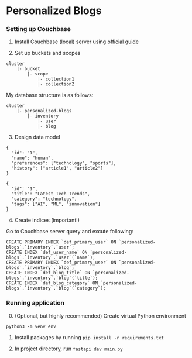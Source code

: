 # Personalized Blogs

### Setting up Couchbase

1. Install Couchbase (local) server using [official guide](https://docs.couchbase.com/server/current/getting-started/do-a-quick-install.html)

2. Set up buckets and scopes

```
cluster
    |- bucket
        |- scope
            |- collection1
            |- collection2
```

My database structure is as follows:

```
cluster
    |- personalized-blogs
        |- inventory
            |- user
            |- blog
```

3. Design data model

```user
{
  "id": "1",
  "name": "human",
  "preferences": ["technology", "sports"],
  "history": ["article1", "article2"]
}
```

```blog
{
  "id": "1",
  "title": "Latest Tech Trends",
  "category": "technology",
  "tags": ["AI", "ML", "innovation"]
}
```

4. Create indices (important!)

Go to Couchbase server query and excute following:

```
CREATE PRIMARY INDEX `def_primary_user` ON `personalized-blogs`.`inventory`.`user`;
CREATE INDEX `def_user_name` ON `personalized-blogs`.`inventory`.`user`(`name`);
CREATE PRIMARY INDEX `def_primary_user` ON `personalized-blogs`.`inventory`.`blog`;
CREATE INDEX `def_blog_title` ON `personalized-blogs`.`inventory`.`blog`(`title`);
CREATE INDEX `def_blog_category` ON `personalized-blogs`.`inventory`.`blog`(`category`);
```

### Running application

0. (Optional, but highly recommended) Create virtual Python environment

```python3 -m venv env```

1. Install packages by running `pip install -r requirements.txt`

2. In project directory, run `fastapi dev main.py`
